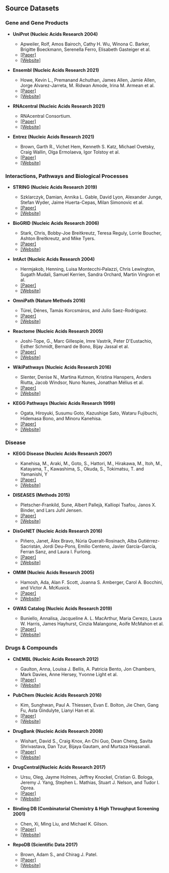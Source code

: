 ## Source Datasets

### Gene and Gene Products

- **UniProt (Nucleic Acids Research 2004)**
  - Apweiler, Rolf, Amos Bairoch, Cathy H. Wu, Winona C. Barker, Brigitte Boeckmann, Serenella Ferro, Elisabeth Gasteiger et al.
  - [[Paper]](https://academic.oup.com/nar/article/32/suppl_1/D115/2505378?login=true)
  - [[Website]](https://www.uniprot.org/)

- **Ensembl (Nucleic Acids Research 2021)**
  - Howe, Kevin L., Premanand Achuthan, James Allen, Jamie Allen, Jorge Alvarez-Jarreta, M. Ridwan Amode, Irina M. Armean et al.
  - [[Paper]](https://academic.oup.com/nar/article/49/D1/D884/5952199?login=true)
  - [[Website]](https://www.ensembl.org/index.html)

- **RNAcentral (Nucleic Acids Research 2021)**
  - RNAcentral Consortium.
  - [[Paper]](https://academic.oup.com/nar/article/49/D1/D212/5940500?login=true)
  - [[Website]](https://rnacentral.org/)

- **Entrez (Nucleic Acids Research 2021)**
  - Brown, Garth R., Vichet Hem, Kenneth S. Katz, Michael Ovetsky, Craig Wallin, Olga Ermolaeva, Igor Tolstoy et al.
  - [[Paper]](https://www.ncbi.nlm.nih.gov/pmc/articles/PMC3013746/)
  - [[Website]](https://www.ncbi.nlm.nih.gov/gene)


### Interactions, Pathways and Biological Processes

- **STRING (Nucleic Acids Research 2019)**
  - Szklarczyk, Damian, Annika L. Gable, David Lyon, Alexander Junge, Stefan Wyder, Jaime Huerta-Cepas, Milan Simonovic et al.
  - [[Paper]](https://academic.oup.com/nar/article/47/D1/D607/5198476?login=true)
  - [[Website]](https://string-db.org/)

- **BioGRID (Nucleic Acids Research 2006)**
  - Stark, Chris, Bobby-Joe Breitkreutz, Teresa Reguly, Lorrie Boucher, Ashton Breitkreutz, and Mike Tyers. 
  - [[Paper]](https://academic.oup.com/nar/article/34/suppl_1/D535/1133554?login=true)
  - [[Website]](https://thebiogrid.org/)

- **IntAct (Nucleic Acids Research 2004)**
  - Hermjakob, Henning, Luisa Montecchi‐Palazzi, Chris Lewington, Sugath Mudali, Samuel Kerrien, Sandra Orchard, Martin Vingron et al. 
  - [[Paper]](https://academic.oup.com/nar/article/32/suppl_1/D452/2505218?login=true)
  - [[Website]](https://www.ebi.ac.uk/intact/home)

- **OmniPath (Nature Methods 2016)**
  - Türei, Dénes, Tamás Korcsmáros, and Julio Saez-Rodriguez. 
  - [[Paper]](https://www.nature.com/articles/nmeth.4077)
  - [[Website]](https://omnipathdb.org/)

- **Reactome (Nucleic Acids Research 2005)**
  - Joshi-Tope, G., Marc Gillespie, Imre Vastrik, Peter D'Eustachio, Esther Schmidt, Bernard de Bono, Bijay Jassal et al. 
  - [[Paper]](https://academic.oup.com/nar/article/33/suppl_1/D428/2505340?login=true)
  - [[Website]](https://reactome.org/)

- **WikiPathways (Nucleic Acids Research 2016)**
  - Slenter, Denise N., Martina Kutmon, Kristina Hanspers, Anders Riutta, Jacob Windsor, Nuno Nunes, Jonathan Mélius et al. 
  - [[Paper]](https://academic.oup.com/nar/article/46/D1/D661/4612963?login=true)
  - [[Website]](https://www.wikipathways.org/index.php/WikiPathways)

- **KEGG Pathways (Nucleic Acids Research 1999)**
  - Ogata, Hiroyuki, Susumu Goto, Kazushige Sato, Wataru Fujibuchi, Hidemasa Bono, and Minoru Kanehisa.
  - [[Paper]](https://academic.oup.com/nar/article/27/1/29/1238108)
  - [[Website]](https://www.genome.jp/kegg/pathway.html)

### Disease

- **KEGG Disease (Nucleic Acids Research 2007)**
  - Kanehisa, M., Araki, M., Goto, S., Hattori, M., Hirakawa, M., Itoh, M., Katayama, T., Kawashima, S., Okuda, S., Tokimatsu, T. and Yamanishi, Y
  - [[Paper]](https://academic.oup.com/nar/article-abstract/36/suppl_1/D480/2507484)
  - [[Website]](https://www.genome.jp/kegg/disease/)

- **DISEASES (Methods 2015)**
  - Pletscher-Frankild, Sune, Albert Pallejà, Kalliopi Tsafou, Janos X. Binder, and Lars Juhl Jensen.
  - [[Paper]](https://www.sciencedirect.com/science/article/pii/S1046202314003831)
  - [[Website]](https://diseases.jensenlab.org/Search)

- **DisGeNET (Nucleic Acids Research 2016)**
  - Piñero, Janet, Àlex Bravo, Núria Queralt-Rosinach, Alba Gutiérrez-Sacristán, Jordi Deu-Pons, Emilio Centeno, Javier García-García, Ferran Sanz, and Laura I. Furlong.
  - [[Paper]](https://pubmed.ncbi.nlm.nih.gov/27924018/)
  - [[Website]](https://www.disgenet.org/home/)

- **OMIM (Nucleic Acids Research 2005)**
  - Hamosh, Ada, Alan F. Scott, Joanna S. Amberger, Carol A. Bocchini, and Victor A. McKusick.
  - [[Paper]](https://www.ncbi.nlm.nih.gov/pmc/articles/PMC539987/)
  - [[Website]](https://www.omim.org/)

- **GWAS Catalog (Nucleic Acids Research 2019)**
  - Buniello, Annalisa, Jacqueline A. L. MacArthur, Maria Cerezo, Laura W. Harris, James Hayhurst, Cinzia Malangone, Aoife McMahon et al.
  - [[Paper]](https://academic.oup.com/nar/article/47/D1/D1005/5184712?login=true)
  - [[Website]](https://www.ebi.ac.uk/gwas/)

### Drugs & Compounds

- **ChEMBL (Nucleic Acids Research 2012)**
  - Gaulton, Anna, Louisa J. Bellis, A. Patricia Bento, Jon Chambers, Mark Davies, Anne Hersey, Yvonne Light et al. 
  - [[Paper]](https://www.ncbi.nlm.nih.gov/pmc/articles/PMC3245175/)
  - [[Website]](https://www.ebi.ac.uk/chembl/)

- **PubChem (Nucleic Acids Research 2016)**
  - Kim, Sunghwan, Paul A. Thiessen, Evan E. Bolton, Jie Chen, Gang Fu, Asta Gindulyte, Lianyi Han et al.
  - [[Paper]](https://pubmed.ncbi.nlm.nih.gov/26400175/)
  - [[Website]](https://pubchem.ncbi.nlm.nih.gov/)

- **DrugBank (Nucleic Acids Research 2008)**
  - Wishart, David S., Craig Knox, An Chi Guo, Dean Cheng, Savita Shrivastava, Dan Tzur, Bijaya Gautam, and Murtaza Hassanali.
  - [[Paper]](https://pubmed.ncbi.nlm.nih.gov/26400175/)
  - [[Website]](https://go.drugbank.com/)

- **DrugCentral(Nucleic Acids Research 2017)**
  - Ursu, Oleg, Jayme Holmes, Jeffrey Knockel, Cristian G. Bologa, Jeremy J. Yang, Stephen L. Mathias, Stuart J. Nelson, and Tudor I. Oprea.
  - [[Paper]](https://pubmed.ncbi.nlm.nih.gov/27789690/)
  - [[Website]](https://drugcentral.org/)

- **Binding DB (Combinatorial Chemistry & High Throughput Screening 2001)**
  - Chen, Xi, Ming Liu, and Michael K. Gilson.
  - [[Paper]](https://pubmed.ncbi.nlm.nih.gov/11812264/)
  - [[Website]](https://www.bindingdb.org/bind/index.jsp)

- **RepoDB (Scientific Data 2017)**
  - Brown, Adam S., and Chirag J. Patel.
  - [[Paper]](https://www.nature.com/articles/sdata201729)
  - [[Website]](http://apps.chiragjpgroup.org/repoDB/)